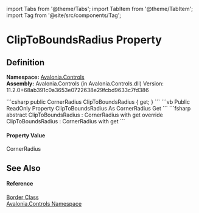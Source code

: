 import Tabs from '@theme/Tabs'; 
import TabItem from '@theme/TabItem'; 
import Tag from '@site/src/components/Tag'; 

# ClipToBoundsRadius Property




## Definition
**Namespace:** <a href="N_Avalonia_Controls">Avalonia.Controls</a>  
**Assembly:** Avalonia.Controls (in Avalonia.Controls.dll) Version: 11.2.0+68ab391c0a3653e0722638e29fcbd9633c7fd386

<Tabs groupId="api-code-preview">
<TabItem value="csharp" label="C#">
```csharp
public CornerRadius ClipToBoundsRadius { get; }
```
</TabItem>
<TabItem value="vb" label="VB">
```vb
Public ReadOnly Property ClipToBoundsRadius As CornerRadius
	Get
```
</TabItem>
<TabItem value="fsharp" label="F#">
```fsharp
abstract ClipToBoundsRadius : CornerRadius with get
override ClipToBoundsRadius : CornerRadius with get
```
</TabItem>
</Tabs>



#### Property Value
CornerRadius

## See Also


#### Reference
<a href="T_Avalonia_Controls_Border">Border Class</a>  
<a href="N_Avalonia_Controls">Avalonia.Controls Namespace</a>  
